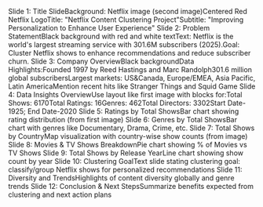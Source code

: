 Slide 1: Title SlideBackground: Netflix image (second image)Centered Red Netflix LogoTitle: "Netflix Content Clustering Project"Subtitle: "Improving Personalization to Enhance User Experience"
Slide 2: Problem StatementBlack background with red and white textText: Netflix is the world's largest streaming service with 301.6M subscribers (2025).Goal: Cluster Netflix shows to enhance recommendations and reduce subscriber churn.
Slide 3: Company OverviewBlack backgroundData Highlights:Founded 1997 by Reed Hastings and Marc Randolph301.6 million global subscribersLargest markets: US&Canada, Europe/EMEA, Asia Pacific, Latin AmericaMention recent hits like Stranger Things and Squid Game
Slide 4: Data Insights OverviewUse layout like first image with blocks for:Total Shows: 6170Total Ratings: 16Genres: 462Total Directors: 3302Start Date-1925; End Date-2020
Slide 5: Ratings by Total ShowsBar chart showing rating distribution (from first image)
Slide 6: Genres by Total ShowsBar chart with genres like Documentary, Drama, Crime, etc.
Slide 7: Total Shows by CountryMap visualization with country-wise show counts (from image)
Slide 8: Movies & TV Shows BreakdownPie chart showing % of Movies vs TV Shows
Slide 9: Total Shows by Release YearLine chart showing show count by year
Slide 10: Clustering GoalText slide stating clustering goal: classify/group Netflix shows for personalized recommendations
Slide 11: Diversity and TrendsHighlights of content diversity globally and genre trends
Slide 12: Conclusion & Next StepsSummarize benefits expected from clustering and next action plans
